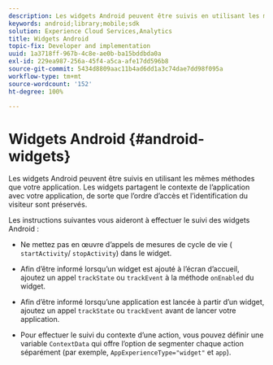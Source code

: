 ```yaml
---
description: Les widgets Android peuvent être suivis en utilisant les mêmes méthodes que votre application. Les widgets partagent le contexte de l’application avec votre application, de sorte que l’ordre d’accès et l’identification du visiteur sont préservés.
keywords: android;library;mobile;sdk
solution: Experience Cloud Services,Analytics
title: Widgets Android
topic-fix: Developer and implementation
uuid: 1a3718ff-967b-4c8e-ae0b-ba15bddbda0a
exl-id: 229ea987-256a-45f4-a5ca-afe17dd596b8
source-git-commit: 5434d8809aac11b4ad6dd1a3c74dae7dd98f095a
workflow-type: tm+mt
source-wordcount: '152'
ht-degree: 100%

---
```


# Widgets Android {#android-widgets}

Les widgets Android peuvent être suivis en utilisant les mêmes méthodes que votre application. Les widgets partagent le contexte de l’application avec votre application, de sorte que l’ordre d’accès et l’identification du visiteur sont préservés.

Les instructions suivantes vous aideront à effectuer le suivi des widgets Android :

* Ne mettez pas en œuvre d’appels de mesures de cycle de vie ( `startActivity`/ `stopActivity`) dans le widget.

* Afin d’être informé lorsqu’un widget est ajouté à l’écran d’accueil, ajoutez un appel `trackState` ou `trackEvent` à la méthode `onEnabled` du widget.

* Afin d’être informé lorsqu’une application est lancée à partir d’un widget, ajoutez un appel `trackState` ou `trackEvent` avant de lancer votre application.

* Pour effectuer le suivi du contexte d’une action, vous pouvez définir une variable `ContextData` qui offre l’option de segmenter chaque action séparément (par exemple, `AppExperienceType="widget"` et `app`).
